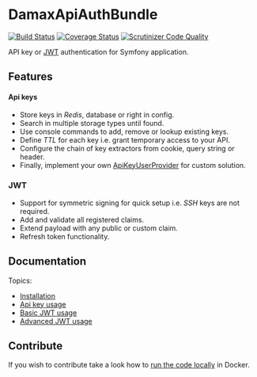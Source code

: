 # DamaxApiAuthBundle

[![Build Status](https://travis-ci.org/lakiboy/damax-api-auth-bundle.svg?branch=master)](https://travis-ci.org/lakiboy/damax-api-auth-bundle) [![Coverage Status](https://coveralls.io/repos/lakiboy/damax-api-auth-bundle/badge.svg?branch=master&service=github)](https://coveralls.io/github/lakiboy/damax-api-auth-bundle?branch=master) [![Scrutinizer Code Quality](https://scrutinizer-ci.com/g/lakiboy/damax-api-auth-bundle/badges/quality-score.png?b=master)](https://scrutinizer-ci.com/g/lakiboy/damax-api-auth-bundle/?branch=master)

API key or [JWT](https://jwt.io/) authentication for Symfony application.

## Features

#### Api keys

- Store keys in _Redis_, database or right in config.
- Search in multiple storage types until found.
- Use console commands to add, remove or lookup existing keys.
- Define _TTL_ for each key i.e. grant temporary access to your API.
- Configure the chain of key extractors from cookie, query string or header.
- Finally, implement your own [ApiKeyUserProvider](Security/ApiKey/ApiKeyUserProvider.php) for custom solution.

### JWT

- Support for symmetric signing for quick setup i.e. _SSH_ keys are not required.
- Add and validate all registered claims.
- Extend payload with any public or custom claim.
- Refresh token functionality.

## Documentation

Topics:

- [Installation](Resources/doc/installation.md)
- [Api key usage](Resources/doc/api-key.md)
- [Basic JWT usage](Resources/doc/jwt-basic.md)
- [Advanced JWT usage](Resources/doc/jwt-advanced.md)

## Contribute

If you wish to contribute take a look how to [run the code locally](Resources/doc/development.md) in Docker.
